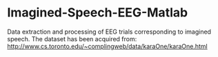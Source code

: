 # Imagined-Speech-EEG-Matlab
Data extraction and processing of EEG trials corresponding to imagined speech. The dataset has been acquired from: http://www.cs.toronto.edu/~complingweb/data/karaOne/karaOne.html
